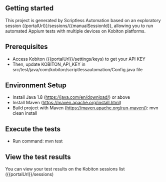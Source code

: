 ## Getting started

This project is generated by Scriptless Automation based on an exploratory session {{portalUrl}}/sessions/{{manualSessionId}}, allowing you to run automated Appium tests with multiple devices on Kobiton platforms.

## Prerequisites

- Access Kobiton ({{portalUrl}}/settings/keys) to get your API KEY
- Then, update KOBITON_API_KEY in src/test/java/com/kobiton/scriptlessautomation/Config.java file


## Environment Setup

- Install Java 1.8 (https://java.com/en/download/) or above
- Install Maven (https://maven.apache.org/install.html)
- Build project with Maven (https://maven.apache.org/run-maven/): mvn clean install

## Execute the tests

- Run command: mvn test

## View the test results

You can view your test results on the Kobiton sessions list ({{portalUrl}}/sessions)
